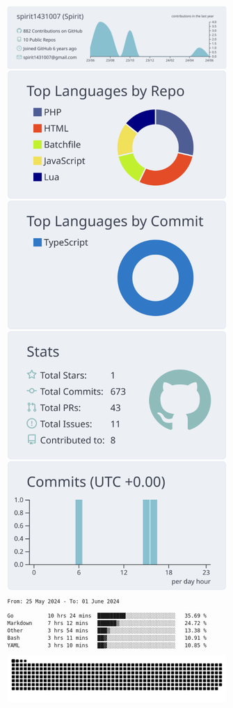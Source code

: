 [![](https://raw.githubusercontent.com/spirit1431007/spirit1431007/master/profile-summary-card-output/nord_bright/0-profile-details.svg)](https://git.io/spiritx)
[![](https://raw.githubusercontent.com/spirit1431007/spirit1431007/master/profile-summary-card-output/nord_bright/1-repos-per-language.svg)](https://git.io/spiritx) [![](https://raw.githubusercontent.com/spirit1431007/spirit1431007/master/profile-summary-card-output/nord_bright/2-most-commit-language.svg)](https://git.io/spiritx)
[![](https://raw.githubusercontent.com/spirit1431007/spirit1431007/master/profile-summary-card-output/nord_bright/3-stats.svg)](https://git.io/spiritx) [![](https://raw.githubusercontent.com/spirit1431007/spirit1431007/master/profile-summary-card-output/nord_bright/4-productive-time.svg)](https://git.io/spiritx)

<!--START_SECTION:waka-->

```txt
From: 25 May 2024 - To: 01 June 2024

Go           10 hrs 24 mins  █████████░░░░░░░░░░░░░░░░   35.69 %
Markdown     7 hrs 12 mins   ██████▒░░░░░░░░░░░░░░░░░░   24.72 %
Other        3 hrs 54 mins   ███▒░░░░░░░░░░░░░░░░░░░░░   13.38 %
Bash         3 hrs 11 mins   ██▓░░░░░░░░░░░░░░░░░░░░░░   10.91 %
YAML         3 hrs 10 mins   ██▓░░░░░░░░░░░░░░░░░░░░░░   10.85 %
```

<!--END_SECTION:waka-->

![contribution](https://github.com/spirit1431007/spirit1431007/blob/output/github-contribution-grid-snake.svg)
